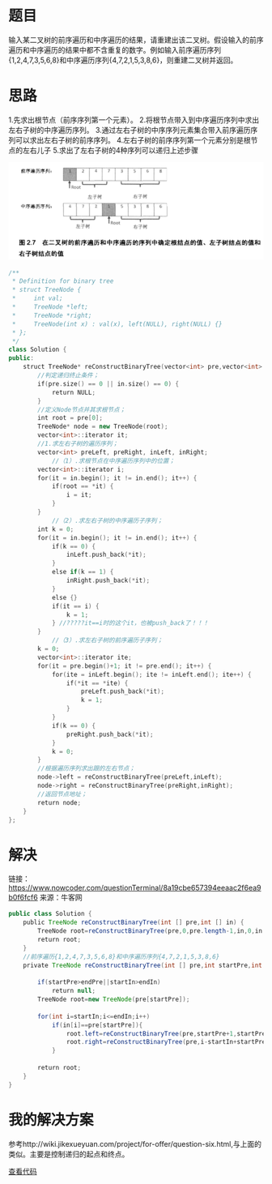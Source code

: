 # 题目
输入某二叉树的前序遍历和中序遍历的结果，请重建出该二叉树。假设输入的前序遍历和中序遍历的结果中都不含重复的数字。例如输入前序遍历序列{1,2,4,7,3,5,6,8}和中序遍历序列{4,7,2,1,5,3,8,6}，则重建二叉树并返回。

# 思路

  1.先求出根节点（前序序列第一个元素）。 
  2.将根节点带入到中序遍历序列中求出左右子树的中序遍历序列。 
  3.通过左右子树的中序序列元素集合带入前序遍历序列可以求出左右子树的前序序列。 
  4.左右子树的前序序列第一个元素分别是根节点的左右儿子 
  5.求出了左右子树的4种序列可以递归上述步骤

![](./~img/前序中序重建二叉树.png)
```c++
/**
 * Definition for binary tree
 * struct TreeNode {
 *     int val;
 *     TreeNode *left;
 *     TreeNode *right;
 *     TreeNode(int x) : val(x), left(NULL), right(NULL) {}
 * };
 */
class Solution {
public:
    struct TreeNode* reConstructBinaryTree(vector<int> pre,vector<int> in) {
        //判定递归终止条件；
        if(pre.size() == 0 || in.size() == 0) {
            return NULL;
        }
        //定义Node节点并其求根节点；
        int root = pre[0];
        TreeNode* node = new TreeNode(root);
        vector<int>::iterator it;
        //1.求左右子树的遍历序列；
        vector<int> preLeft, preRight, inLeft, inRight;
            //（1）.求根节点在中序遍历序列中的位置；
        vector<int>::iterator i;
        for(it = in.begin(); it != in.end(); it++) {
            if(root == *it) {
                i = it;
            }
        }
            //（2）.求左右子树的中序遍历子序列；
        int k = 0;
        for(it = in.begin(); it != in.end(); it++) {
            if(k == 0) {
                inLeft.push_back(*it);
            }
            else if(k == 1) {
                inRight.push_back(*it);
            }
            else {}
            if(it == i) {
                k = 1;
            } //?????it==i时的这个it，也被push_back了！！！
        }
            //（3）.求左右子树的前序遍历子序列；
        k = 0;
        vector<int>::iterator ite;
        for(it = pre.begin()+1; it != pre.end(); it++) {
            for(ite = inLeft.begin(); ite != inLeft.end(); ite++) {
                if(*it == *ite) {
                    preLeft.push_back(*it);
                    k = 1;
                }
            }
            if(k == 0) {
                preRight.push_back(*it);
            }
            k = 0;
        }
        //根据遍历序列求出跟的左右节点；
        node->left = reConstructBinaryTree(preLeft,inLeft);
        node->right = reConstructBinaryTree(preRight,inRight);
        //返回节点地址；
        return node;
    }
};
```

# 解决
链接：https://www.nowcoder.com/questionTerminal/8a19cbe657394eeaac2f6ea9b0f6fcf6
来源：牛客网

```java
public class Solution {
    public TreeNode reConstructBinaryTree(int [] pre,int [] in) {
        TreeNode root=reConstructBinaryTree(pre,0,pre.length-1,in,0,in.length-1);
        return root;
    }
    //前序遍历{1,2,4,7,3,5,6,8}和中序遍历序列{4,7,2,1,5,3,8,6}
    private TreeNode reConstructBinaryTree(int [] pre,int startPre,int endPre,int [] in,int startIn,int endIn) {
         
        if(startPre>endPre||startIn>endIn)
            return null;
        TreeNode root=new TreeNode(pre[startPre]);
         
        for(int i=startIn;i<=endIn;i++)
            if(in[i]==pre[startPre]){
                root.left=reConstructBinaryTree(pre,startPre+1,startPre+i-startIn,in,startIn,i-1);
                root.right=reConstructBinaryTree(pre,i-startIn+startPre+1,endPre,in,i+1,endIn);
            }
                 
        return root;
    }
}
```

# 我的解决方案

参考http://wiki.jikexueyuan.com/project/for-offer/question-six.html,与上面的类似。主要是控制递归的起点和终点。

[查看代码](./重建二叉树.py)